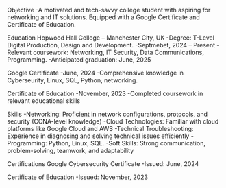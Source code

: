 Objective
-A motivated and tech-savvy college student with aspiring for networking and IT solutions. Equipped with a Google Certificate and Certificate of Education.

Education
Hopwood Hall College – Manchester City, UK
-Degree: T-Level Digital Production, Design and Development.
-Septmebet, 2024 – Present
-Relevant coursework: Networking, IT Security, Data Communications, Programming.
-Anticipated graduation: June, 2025

Google Certificate
-June, 2024
-Comprehensive knowledge in Cyberseurity, Linux, SQL, Python, networking.

Certificate of Education
-November, 2023
-Completed coursework in relevant educational skills

Skills
-Networking: Proficient in network configurations, protocols, and security (CCNA-level knowledge)
-Cloud Technologies: Familiar with cloud platforms like Google Cloud and AWS
-Technical Troubleshooting: Experience in diagnosing and solving technical issues efficiently
-Programming:  Python, Linux, SQL.
-Soft Skills: Strong communication, problem-solving, teamwork, and adaptability

Certifications
Google Cybersecurity Certificate
-Issued: June, 2024

Certificate of Education
-Issued: November, 2023



